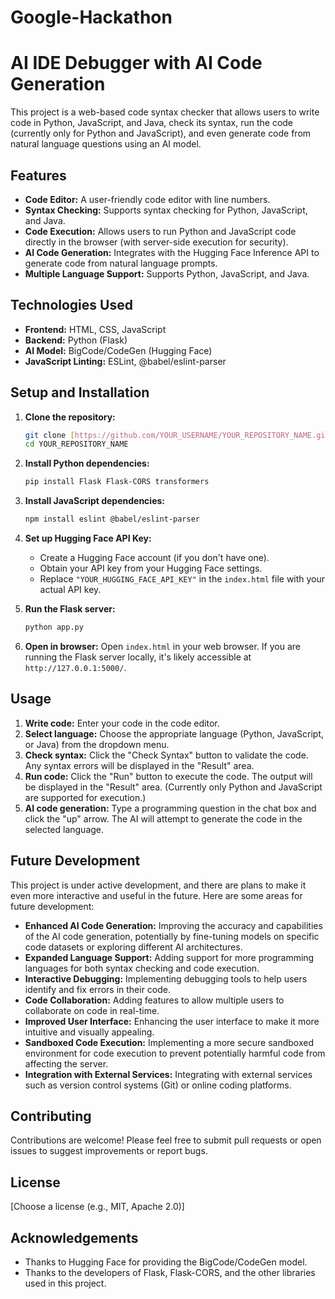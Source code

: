 # Google-Hackathon
# AI IDE Debugger with AI Code Generation

This project is a web-based code syntax checker that allows users to write code in Python, JavaScript, and Java, check its syntax, run the code (currently only for Python and JavaScript), and even generate code from natural language questions using an AI model.

## Features

*   **Code Editor:**  A user-friendly code editor with line numbers.
*   **Syntax Checking:** Supports syntax checking for Python, JavaScript, and Java.
*   **Code Execution:**  Allows users to run Python and JavaScript code directly in the browser (with server-side execution for security).
*   **AI Code Generation:** Integrates with the Hugging Face Inference API to generate code from natural language prompts.
*   **Multiple Language Support:**  Supports Python, JavaScript, and Java.

## Technologies Used

*   **Frontend:** HTML, CSS, JavaScript
*   **Backend:** Python (Flask)
*   **AI Model:** BigCode/CodeGen (Hugging Face)
*   **JavaScript Linting:** ESLint, @babel/eslint-parser

## Setup and Installation

1.  **Clone the repository:**
    ```bash
    git clone [https://github.com/YOUR_USERNAME/YOUR_REPOSITORY_NAME.git](https://www.google.com/search?q=https://github.com/YOUR_USERNAME/YOUR_REPOSITORY_NAME.git)  # Replace with your repo URL
    cd YOUR_REPOSITORY_NAME
    ```

2.  **Install Python dependencies:**
    ```bash
    pip install Flask Flask-CORS transformers
    ```

3.  **Install JavaScript dependencies:**
    ```bash
    npm install eslint @babel/eslint-parser
    ```

4.  **Set up Hugging Face API Key:**
    *   Create a Hugging Face account (if you don't have one).
    *   Obtain your API key from your Hugging Face settings.
    *   Replace `"YOUR_HUGGING_FACE_API_KEY"` in the `index.html` file with your actual API key.

5.  **Run the Flask server:**
    ```bash
    python app.py
    ```

6.  **Open in browser:** Open `index.html` in your web browser.  If you are running the Flask server locally, it's likely accessible at `http://127.0.0.1:5000/`.

## Usage

1.  **Write code:** Enter your code in the code editor.
2.  **Select language:** Choose the appropriate language (Python, JavaScript, or Java) from the dropdown menu.
3.  **Check syntax:** Click the "Check Syntax" button to validate the code.  Any syntax errors will be displayed in the "Result" area.
4.  **Run code:** Click the "Run" button to execute the code. The output will be displayed in the "Result" area.  (Currently only Python and JavaScript are supported for execution.)
5.  **AI code generation:** Type a programming question in the chat box and click the "up" arrow. The AI will attempt to generate the code in the selected language.

## Future Development

This project is under active development, and there are plans to make it even more interactive and useful in the future.  Here are some areas for future development:

*   **Enhanced AI Code Generation:**  Improving the accuracy and capabilities of the AI code generation, potentially by fine-tuning models on specific code datasets or exploring different AI architectures.
*   **Expanded Language Support:** Adding support for more programming languages for both syntax checking and code execution.
*   **Interactive Debugging:** Implementing debugging tools to help users identify and fix errors in their code.
*   **Code Collaboration:**  Adding features to allow multiple users to collaborate on code in real-time.
*   **Improved User Interface:**  Enhancing the user interface to make it more intuitive and visually appealing.
*   **Sandboxed Code Execution:** Implementing a more secure sandboxed environment for code execution to prevent potentially harmful code from affecting the server.
*   **Integration with External Services:**  Integrating with external services such as version control systems (Git) or online coding platforms.

## Contributing

Contributions are welcome!  Please feel free to submit pull requests or open issues to suggest improvements or report bugs.

## License

[Choose a license (e.g., MIT, Apache 2.0)]

## Acknowledgements

*   Thanks to Hugging Face for providing the BigCode/CodeGen model.
*   Thanks to the developers of Flask, Flask-CORS, and the other libraries used in this project.

